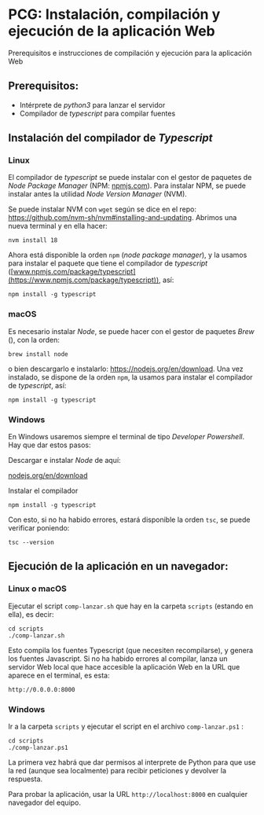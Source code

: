 # PCG: Instalación, compilación y ejecución de la aplicación Web

Prerequisitos e instrucciones de compilación y ejecución para la aplicación Web

## Prerequisitos: 

+ Intérprete de *python3* para lanzar el servidor
+ Compilador de *typescript* para compilar fuentes


## Instalación del compilador de _Typescript_

### Linux

El compilador de _typescript_ se puede instalar con el gestor de paquetes de _Node Package Manager_ (NPM: [npmjs.com](https://www.npmjs.com/)). Para instalar NPM, se puede instalar antes la utilidad _Node Version Manager_ (NVM).

Se puede instalar NVM con `wget` según se dice en el repo: https://github.com/nvm-sh/nvm#installing-and-updating. Abrimos una nueva terminal y en ella hacer:

```
nvm install 18
```

Ahora está disponible la orden `npm` (_node package manager_), y la usamos para instalar el paquete que tiene el compilador de _typescript_ ([www.npmjs.com/package/typescript](https://www.npmjs.com/package/typescript)), así: 

```
npm install -g typescript
```



### macOS

Es necesario instalar _Node_, se puede hacer con el gestor de paquetes _Brew_ (), con la orden: 

```
brew install node
```

o bien descargarlo e instalarlo: https://nodejs.org/en/download. Una vez instalado, se dispone de la orden `npm`, la usamos para instalar el compilador de _typescript_, así:

```
npm install -g typescript
```

### Windows

En Windows usaremos siempre el terminal de tipo _Developer Powershell_. Hay que dar estos pasos:

Descargar e instalar _Node_ de aquí: 

[nodejs.org/en/download](https://nodejs.org/en/download)

Instalar el compilador 

```
npm install -g typescript 
``` 

Con esto, si no ha habido errores, estará disponible la orden `tsc`, se puede verificar poniendo:

`tsc --version`

## Ejecución de la aplicación en un navegador:

### Linux o macOS

Ejecutar el script `comp-lanzar.sh` que hay en la carpeta `scripts` (estando en ella), es decir:

``` 
cd scripts
./comp-lanzar.sh
``` 

Esto compila los fuentes Typescript (que necesiten recompilarse), y genera los fuentes Javascript. Si no ha habido errores al compilar, lanza un servidor Web local que hace accesible la aplicación Web en la URL que aparece en el terminal, es esta:

`http://0.0.0.0:8000`

### Windows

Ir a la carpeta `scripts` y ejecutar el script en el archivo `comp-lanzar.ps1` :

```
cd scripts 
./comp-lanzar.ps1 
```

La primera vez habrá que dar permisos al interprete de Python para que use la red (aunque sea localmente) para recibir peticiones y devolver la respuesta. 

Para probar la aplicación, usar la URL `http://localhost:8000` en cualquier navegador del equipo.